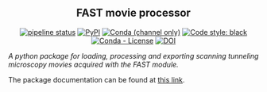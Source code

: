 <h2 align="center">FAST movie processor</h2> 

<p align="center">
<a href="https://gitlab.com/fastspm/pyfastspm/-/commits/release"><img alt="pipeline status" src="https://gitlab.com/fastspm/pyfastspm/badges/release/pipeline.svg" /></a>
<a href="https://pypi.org/project/pyfastspm/"><img alt="PyPI" src="https://img.shields.io/pypi/v/pyfastspm"></a>
<a href="https://anaconda.org/conda-forge/pyfastspm"><img alt="Conda (channel only)" src="https://img.shields.io/conda/vn/conda-forge/pyfastspm"></a>
<a href="https://github.com/psf/black"><img alt="Code style: black" src="https://img.shields.io/badge/code%20style-black-000000.svg"></a>
<a href="https://github.com/fastspm/pyfastspm/blob/release/LICENSE"><img alt="Conda - License" src="https://img.shields.io/conda/l/conda-forge/pyfastspm?color=orange"></a>
<a href="https://doi.org/10.5281/zenodo.6824215"><img src="https://zenodo.org/badge/DOI/10.5281/zenodo.6824215.svg" alt="DOI"></a>
</p>

_A python package for loading, processing and exporting scanning tunneling microscopy movies acquired with the FAST module._

The package documentation can be found at [this link](http://fastspm.gitlab.io/pyfastspm/).
